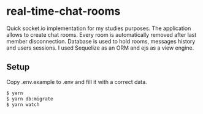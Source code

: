 # real-time-chat-rooms
Quick socket.io implementation for my studies purposes. The application allows to create chat rooms. Every room is automatically removed after last member disconnection.
Database is used to hold rooms, messages history and users sessions. I used Sequelize as an ORM and ejs as a view engine.

## Setup
Copy .env.example to .env and fill it with a correct data.

```bash
$ yarn
$ yarn db:migrate
$ yarn watch
```
